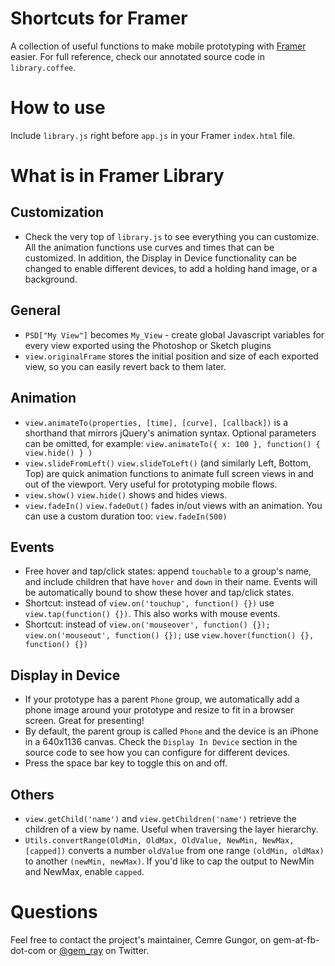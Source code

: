 # Shortcuts for Framer

A collection of useful functions to make mobile prototyping with [Framer](http://www.framerjs.com/) easier.  For full reference, check our annotated source code in `library.coffee`.

# How to use

Include `library.js` right before `app.js` in your Framer `index.html` file.

# What is in Framer Library

## Customization
* Check the very top of `library.js` to see everything you can customize. All the animation functions use curves and times that can be customized. In addition, the Display in Device functionality can be changed to enable different devices, to add a holding hand image, or a background.

## General
* `PSD["My View"]` becomes `My_View` - create global Javascript variables for every view exported using the Photoshop or Sketch plugins
* `view.originalFrame` stores the initial position and size of each exported view, so you can easily revert back to them later.

## Animation
* `view.animateTo(properties, [time], [curve], [callback])` is a shorthand that mirrors jQuery's animation syntax. Optional parameters can be omitted, for example: `view.animateTo({ x: 100 }, function() { view.hide() } )`
* `view.slideFromLeft()` `view.slideToLeft()` (and similarly Left, Bottom, Top) are quick animation functions to animate full screen views in and out of the viewport. Very useful for prototyping mobile flows.
* `view.show()` `view.hide()` shows and hides views.
* `view.fadeIn()` `view.fadeOut()` fades in/out views with an animation. You can use a custom duration too: `view.fadeIn(500)`

## Events
* Free hover and tap/click states: append `touchable` to a group's name, and include children that have `hover` and `down` in their name. Events will be automatically bound to show these hover and tap/click states.
* Shortcut: instead of `view.on('touchup', function() {})` use `view.tap(function() {})`. This also works with mouse events.
* Shortcut: instead of `view.on('mouseover', function() {}); view.on('mouseout', function() {});` use `view.hover(function() {}, function() {})`

## Display in Device
* If your prototype has a parent `Phone` group, we automatically add a phone image around your prototype and resize to fit in a browser screen. Great for presenting!
* By default, the parent group is called `Phone` and the device is an iPhone in a 640x1136 canvas. Check the `Display In Device` section in the source code to see how you can configure for different devices.
* Press the space bar key to toggle this on and off.

## Others
* `view.getChild('name')` and `view.getChildren('name')` retrieve the children of a view by name. Useful when traversing the layer hierarchy.
* `Utils.convertRange(OldMin, OldMax, OldValue, NewMin, NewMax, [capped])` converts a number `oldValue` from one range `(oldMin, oldMax)` to another `(newMin, newMax)`. If you'd like to cap the output to NewMin and NewMax, enable `capped`.

# Questions

Feel free to contact the project's maintainer, Cemre Gungor, on gem-at-fb-dot-com or [@gem_ray](https://twitter.com/gem_ray) on Twitter.
